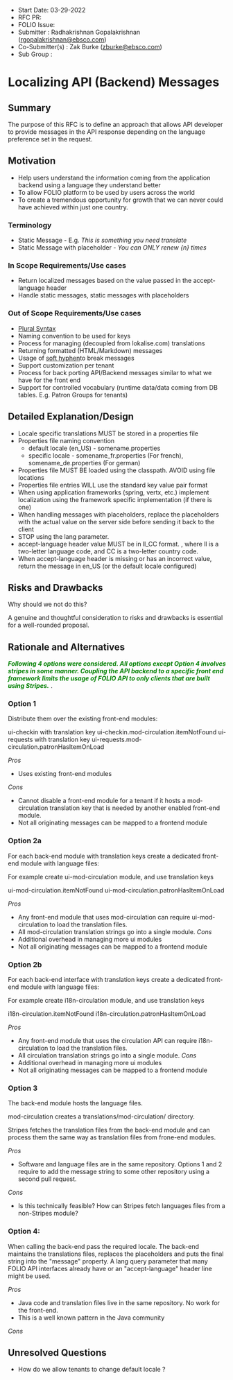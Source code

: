 
- Start Date: 03-29-2022
- RFC PR: 
- FOLIO Issue: 
- Submitter : Radhakrishnan Gopalakrishnan (rgopalakrishnan@ebsco.com)
- Co-Submitter(s) : Zak Burke (zburke@ebsco.com)
- Sub Group :

# Localizing API (Backend) Messages

## Summary
  The purpose of this RFC is to define an approach that allows API developer to provide
messages in the API response depending on the language preference set in the request. 


## Motivation

- Help users understand the information coming from the application backend using a language they understand better
- To allow FOLIO platform to be used by users across the world 
- To create a tremendous opportunity for growth that we can never could have achieved within just one country.

### Terminology
- Static Message - E.g. _This is something you need translate_
- Static Message with placeholder - _You can ONLY renew {n} times_
 

### In Scope Requirements/Use cases
- Return localized messages based on the value passed in the accept-language header
- Handle static messages, static messages with placeholders

### Out of Scope Requirements/Use cases
- [Plural Syntax](https://wiki.folio.org/display/I18N/How+To+translate+FOLIO#HowTotranslateFOLIO-Pluralsyntax)
- Naming convention to be used for keys
- Process for managing (decoupled from lokalise.com) translations
- Returning formatted (HTML/Markdown) messages
- Usage of [soft hyphen](https://wiki.folio.org/display/I18N/How+To+translate+FOLIO#HowTotranslateFOLIO-Softhyphentobreakwords)to break messages
- Support customization per tenant
- Process for back porting API/Backend messages similar to what we have for the front end 
- Support for controlled vocabulary (runtime data/data coming from DB tables. E.g. Patron Groups for tenants)

## Detailed Explanation/Design
- Locale specific translations MUST be stored in a properties file
- Properties file naming convention
  - default locale (en_US) - somename.properties
  - specific locale - somename_fr.properties (For french),  somename_de.properties (For german)
- Properties file MUST BE loaded using the classpath. AVOID using file locations
- Properties file entries WILL use the standard key value pair format
- When using application frameworks (spring, vertx, etc.) implement localization using the framework specific implementation (if there is one)
- When handling messages with placeholders, replace the placeholders with the actual value on the server side before
  sending it back to the client
- STOP using the lang parameter.
- accept-language header value MUST be in ll_CC format. , where ll is a two-letter language code, 
  and CC is a two-letter country code.
- When accept-language header is missing or has an incorrect value, return the message in en_US (or the default locale configured)

## Risks and Drawbacks

Why should we not do this? 

A genuine and thoughtful consideration to risks and drawbacks is essential for a well-rounded proposal. 

## Rationale and Alternatives
<span style="color:green">**_Following 4 options were considered. All options except Option 4 involves stripes in some manner.
Coupling the API backend to a specific front end framework limits the usage of FOLIO API to
only clients that are built using Stripes._**
</span>.

### Option 1
Distribute them over the existing front-end modules:

ui-checkin with translation key ui-checkin.mod-circulation.itemNotFound
ui-requests with translation key ui-requests.mod-circulation.patronHasItemOnLoad

*Pros*
- Uses existing front-end modules

*Cons*
- Cannot disable a front-end module for a tenant if it hosts a mod-circulation translation key that is needed by another enabled front-end module.
- Not all originating messages can be mapped to a frontend module 

### Option 2a
For each back-end module with translation keys create a dedicated front-end module with language files:

For example create ui-mod-circulation module, and use translation keys

ui-mod-circulation.itemNotFound
ui-mod-circulation.patronHasItemOnLoad

*Pros*
- Any front-end module that uses mod-circulation can require ui-mod-circulation to load the translation files.
- All mod-circulation translation strings go into a single module.
*Cons*
- Additional overhead in managing more ui modules
- Not all originating messages can be mapped to a frontend module

### Option 2b
For each back-end interface with translation keys create a dedicated front-end module with language files:

For example create i18n-circulation module, and use translation keys

i18n-circulation.itemNotFound
i18n-circulation.patronHasItemOnLoad

*Pros*
- Any front-end module that uses the circulation API can require i18n-circulation to load the translation files.
- All circulation translation strings go into a single module.
*Cons*
- Additional overhead in managing more ui modules
- Not all originating messages can be mapped to a frontend module

### Option 3
The back-end module hosts the language files.

mod-circulation creates a translations/mod-circulation/ directory.

Stripes fetches the translation files from the back-end module and can process them the same way as translation files from frone-end modules.

*Pros*
- Software and language files are in the same repository. Options 1 and 2 require to add the message string to some other repository using a second pull request.

*Cons*
- Is this technically feasible? How can Stripes fetch languages files from a non-Stripes module?

### Option 4:
When calling the back-end pass the required locale. The back-end maintains the translations files, replaces the placeholders and puts the final string into the "message" property. A lang query parameter that many FOLIO API interfaces already have or an "accept-language" header line might be used.

*Pros*
- Java code and translation files live in the same repository. No work for the front-end.
- This is a well known pattern in the Java community

*Cons*

## Unresolved Questions
- How do we allow tenants to change default locale ?
